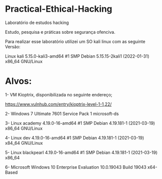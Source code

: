 # Practical-Ethical-Hacking
Laboratório de estudos hacking

Estudo, pesquisa e práticas sobre segurança ofenciva.

Para realizar esse laboratório utilizei um SO kali linux com as seguinte Versão:

Linux kali 5.15.0-kali3-amd64 #1 SMP Debian 5.15.15-2kali1 (2022-01-31) x86_64 GNU/Linux

# Alvos:

1- VM Kioptrix, disponibilizada no seguinte endereço;

https://www.vulnhub.com/entry/kioptrix-level-1-1,22/

2- Windows 7 Ultimate 7601 Service Pack 1 microsoft-ds

3- Linux academy 4.19.0-16-amd64 #1 SMP Debian 4.19.181-1 (2021-03-19) x86_64 GNU/Linux

4- Linux dev 4.19.0-16-amd64 #1 SMP Debian 4.19.181-1 (2021-03-19) x84_64 GNU/Linux

5- Linux blackpearl 4.19.0-16-amd64 #1 SMP Debian 4.19.181-1 (2021-03-19) x86_64

6- Microsoft Windows 10 Enterprise Evaluation 10.0.19043 Build 19043 x64-Based 
